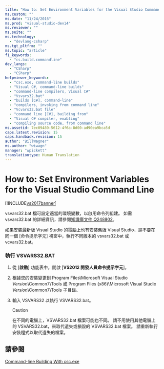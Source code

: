 ```yaml
---
title: "How to: Set Environment Variables for the Visual Studio Command Line | Microsoft Docs"
ms.custom: ""
ms.date: "11/24/2016"
ms.prod: "visual-studio-dev14"
ms.reviewer: ""
ms.suite: ""
ms.technology: 
  - "devlang-csharp"
ms.tgt_pltfrm: ""
ms.topic: "article"
f1_keywords: 
  - "cs.build.commandline"
dev_langs: 
  - "CSharp"
  - "CSharp"
helpviewer_keywords: 
  - "csc.exe, command-line builds"
  - "Visual C#, command-line builds"
  - "command-line compilers, Visual C#"
  - "Vsvars32.bat"
  - "builds [C#], command-line"
  - "compilers, invoking from command line"
  - "Vcvars32.bat file"
  - "command line [C#], building from"
  - "Visual C# compiler, enabling"
  - "compiling source code, from command line"
ms.assetid: 7ec09480-5612-4f6a-8d00-ad90ea9bca5d
caps.latest.revision: 15
caps.handback.revision: 15
author: "BillWagner"
ms.author: "wiwagn"
manager: "wpickett"
translationtype: Human Translation
---
```

# How to: Set Environment Variables for the Visual Studio Command Line
[!INCLUDE[vs2017banner](../../../csharp/includes/vs2017banner.md)]

vsvars32.bat 檔可設定適當的環境變數，以啟用命令列組建。  如需 vsvars32.bat 的詳細資訊，請參閱[知識庫文件 Q248802](http://go.microsoft.com/fwlink/?LinkId=225042)。  
  
 如果安裝最新版 Visual Studio 的電腦上也有安裝舊版 Visual Studio，請不要在同一個 \[命令提示字元\] 視窗中，執行不同版本的 vsvars32.bat 或 vcvars32.bat。  
  
### 執行 VSVARS32.BAT  
  
1.  從 \[**啟動**\] 功能表中，開啟 \[**VS2012 開發人員命令提示字元**\]。  
  
2.  根據您的安裝變更到 Program Files\\Microsoft Visual Studio *Version*\\Common7\\Tools 或 Program Files \(x86\)\\Microsoft Visual Studio *Version*\\Common7\\Tools 子目錄。  
  
3.  輸入 VSVARS32 以執行 VSVARS32.bat。  
  
    > [!CAUTION]
    >  在不同的電腦上，VSVARS32.bat 檔案可能也不同。  請不用使用其他電腦上的 VSVARS32.bat，來取代遺失或損毀的 VSVARS32.bat 檔案。  請重新執行安裝程式以取代遺失的檔案。  
  
## 請參閱  
 [Command\-line Building With csc.exe](../../../csharp/language-reference/compiler-options/command-line-building-with-csc-exe.md)
